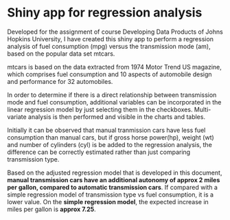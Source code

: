 # Shiny app for regression analysis
Developed for the assignment of course Developing Data Products of Johns Hopkins University, I have created this shiny app to perform a regression analysis of fuel consumption (mpg) versus the transmission mode (am), based on the popular data set mtcars.

mtcars is based on the data extracted from 1974 Motor Trend US magazine, which comprises fuel consumption and 10 aspects of automobile design and performance for 32 automobiles.

In order to determine if there is a direct relationship between transmission mode and fuel consumption, additional variables can be incorporated in the linear regression model by just selecting them in the checkboxes. Multi-variate analysis is then performed and visible in the charts and tables.

Initially it can be observed that manual tranmission cars have less fuel consumption than manual cars, but if gross horse power(hp), weight (wt) and number of cylinders (cyl) is be added to the regression analysis, the difference can be correctly estimated rather than just comparing transmission type.

Based on the adjusted regression model that is developed in this document, **manual transmission cars have an additional autonomy of approx 2 miles per gallon, compared to automatic transmission cars**. If compared with a simple regression model of transmission type vs fuel consumption, it is a lower value. On the **simple regression model**, the expected increase in miles per gallon is **approx 7.25**.


